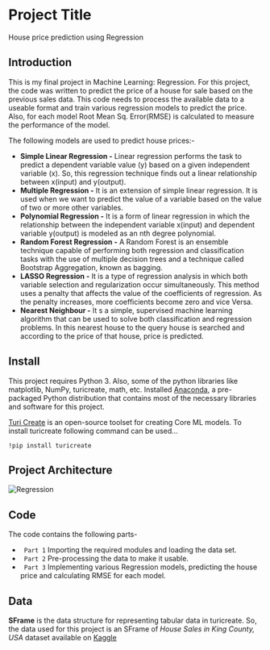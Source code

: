 # Project Title
House price prediction using Regression

## Introduction
This is my final project in Machine Learning: Regression. For this project, the code was written to predict the price of a house for sale based on the previous sales data. This code needs to process the available data to a useable format and train various regression models to predict the price. Also, for each model Root Mean Sq. Error(RMSE) is calculated to measure the performance of the model.

The following models are used to predict house prices:-
* **Simple Linear Regression -**  Linear regression performs the task to predict a dependent variable value (y) based on a given independent variable (x). So, this regression technique finds out a linear relationship between x(input) and y(output).
* **Multiple Regression -**  It is an extension of simple linear regression. It is used when we want to predict the value of a variable based on the value of two or more other variables.
* **Polynomial Regression -**  It is a form of linear regression in which the relationship between the independent variable x(input) and dependent variable y(output) is modeled as an nth degree polynomial. 
* **Random Forest Regression -**  A Random Forest is an ensemble technique capable of performing both regression and classification tasks with the use of multiple decision trees and a technique called Bootstrap Aggregation, known as bagging.
* **LASSO Regression -**  It is a type of regression analysis in which both variable selection and regularization occur simultaneously. This method uses a penalty that affects the value of the coefficients of regression. As the penalty increases, more coefficients become zero and vice Versa.
* **Nearest Neighbour -** It s a simple, supervised machine learning algorithm that can be used to solve both classification and regression problems. In this nearest house to the query house is searched and according to the price of that house, price is predicted.  

## Install
This project requires Python 3. Also, some of the python libraries like matplotlib, NumPy, turicreate, math, etc.
Installed [Anaconda](https://www.anaconda.com/products/individual), a pre-packaged Python distribution that contains most of the necessary libraries and software for this project. 

[Turi Create](https://pypi.org/project/turicreate/) is an open-source toolset for creating Core ML models. To install turicreate following command can be used...

```!pip install turicreate ```

## Project Architecture

![Regression](https://user-images.githubusercontent.com/50728879/84189414-dbfe5400-aab2-11ea-9610-63cdd7cd6998.jpeg)

## Code
The code contains the following parts-
* ``` Part 1``` Importing the required modules and loading the data set.
* ``` Part 2``` Pre-processing the data to make it usable.
* ``` Part 3``` Implementing various Regression models, predicting the house price and calculating RMSE for each model.

## Data
**SFrame** is the data structure for representing tabular data in turicreate. So, the data used for this project is an SFrame
of *House Sales in King County, USA* dataset available on [Kaggle](https://www.kaggle.com/harlfoxem/housesalesprediction)

